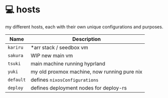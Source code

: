 # :computer: hosts

my different hosts, each with their own unique configurations and purposes.

Name            | Description
--------------- | -----------
`kariru`        | *arr stack / seedbox vm
`sakura`        | WIP new main vm
`tsuki`         | main machine running hyprland
`yuki`          | my old proxmox machine, now running pure nix
`default`       | defines `nixosConfigurations`
`deploy`        | defines deployment nodes for deploy-rs
